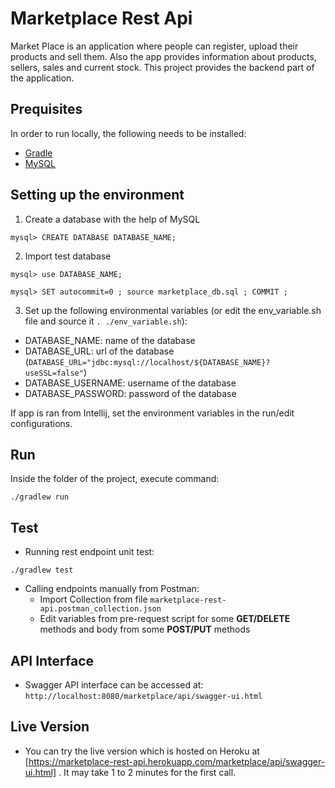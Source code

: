 # Marketplace Rest Api

Market Place is an application where people can register, upload their products and sell them. Also the app provides information about products, sellers, sales and current stock. This project provides the backend part of the application.

## Prequisites
In order to run locally, the following needs to be installed:
- [Gradle](https://gradle.org/install/)
- [MySQL](https://dev.mysql.com/doc/mysql-getting-started/en/#mysql-getting-started-installing)

## Setting up the environment
1. Create a database with the help of MySQL
```
mysql> CREATE DATABASE DATABASE_NAME;
```
2. Import test database
```
mysql> use DATABASE_NAME;

mysql> SET autocommit=0 ; source marketplace_db.sql ; COMMIT ;
```
3. Set up the following environmental variables (or edit the env_variable.sh file and source it `. ./env_variable.sh`):
- DATABASE_NAME: name of the database
- DATABASE_URL: url of the database (`DATABASE_URL="jdbc:mysql://localhost/${DATABASE_NAME}?useSSL=false"`)
- DATABASE_USERNAME: username of the database
- DATABASE_PASSWORD: password of the database

If app is ran from Intellij, set the environment variables in the run/edit configurations. 

## Run
Inside the folder of the project, execute command:
```
./gradlew run
```

## Test
- Running rest endpoint unit test:
```
./gradlew test
```
- Calling endpoints manually from Postman: 
  - Import Collection from file `marketplace-rest-api.postman_collection.json`
  - Edit variables from pre-request script for some **GET/DELETE** methods and body from some **POST/PUT** methods
  
## API Interface
- Swagger API interface can be accessed at:
`http://localhost:8080/marketplace/api/swagger-ui.html`

## Live Version
- You can try the live version which is hosted on Heroku at [https://marketplace-rest-api.herokuapp.com/marketplace/api/swagger-ui.html] . It may take 1 to 2 minutes for the first call.

